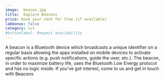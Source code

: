 ```yaml
---
image:  beacon.jpg
title:  Explore Beacons 
price: book your rent for free (if available)
labbonus: false
category: ict
#buttonlabel: Request availability
---
```

A beacon is a Bluetooth device which broadcasts a unique identifier on a regular basis allowing the apps installed on mobile devices to activate specific actions (e.g. push notifications, guide the user, etc.). The beacon, in order to maximize battery life, uses the Bluetooth Low Energy protocol and has no logic inside. If you've got interest, come to us and get in touch with Beacons

<!--more--> 


